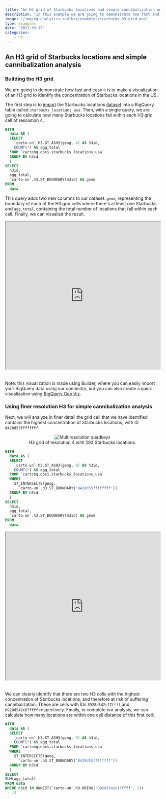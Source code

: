 ```yaml
---
title: "An H3 grid of Starbucks locations and simple cannibalization analysis"
description: "In this example we are going to demonstrate how fast and easy it is to make a visualization of an H3 grid to identify the concentration of Starbucks locations in the US."
image: "/img/bq-analytics-toolbox/examples/starbucks-h3-grid.png"
type: examples
date: "2021-09-12"
categories:
    - h3
---
```

## An H3 grid of Starbucks locations and simple cannibalization analysis

### Building the H3 grid

We are going to demonstrate how fast and easy it is to make a visualization of an H3 grid to identify the concentration of Starbucks locations in the US.

The first step is to [import](https://cloud.google.com/bigquery/docs/batch-loading-data#loading_data_from_local_files) the Starbucks locations [dataset](https://libs.cartocdn.com/spatial-extension/samples/starbucks-locations-usa.csv) into a BigQuery table called `starbucks_locations_usa`. Then, with a single query, we are going to calculate how many Starbucks locations fall within each H3 grid cell of resolution 4.

```sql
WITH
  data AS (
  SELECT
    `carto-un`.h3.ST_ASH3(geog, 4) AS h3id,
    COUNT(*) AS agg_total
  FROM `cartobq.docs.starbucks_locations_usa`
  GROUP BY h3id
  )
SELECT
  h3id, 
  agg_total,
  `carto-un`.h3.ST_BOUNDARY(h3id) AS geom
FROM
  data
```


This query adds two new columns to our dataset: `geom`, representing the boundary of each of the H3 grid cells where there's at least one Starbucks, and `agg_total`, containing the total number of locations that fall within each cell. Finally, we can visualize the result. 

<iframe height=480px width=100% style='margin-bottom:20px' src="https://public.carto.com/builder/e88dc8a5-522b-4e62-8998-adbf8348174e" title="Starbucks locations in the US aggregated in an H3 grid of resolution 4."></iframe>

Note: this visualization is made using Builder, where you can easily import your BigQuery data using our connector, but you can also create a quick visualization using [BigQuery Geo Viz](https://bigquerygeoviz.appspot.com). 



### Using finer resolution H3 for simple cannibalization analysis

Next, we will analyze in finer detail the grid cell that we have identified contains the highest concentration of Starbucks locations, with ID `8428d55ffffffff`. 

<div class="figures-table" style="text-align:center">
    <figure>
        <img src="/img/bq-analytics-toolbox/spatial-indexes/h3-most-starbucks.png" alt="Multiresolution quadkeys">
        <figcaption class="figcaption" style="text-align:center">H3 grid of resolution 4 with 293 Starbucks locations.</figcaption>
    </figure>
</div>

```sql
WITH
  data AS (
  SELECT
    `carto-un`.h3.ST_ASH3(geog, 9) AS h3id,
    COUNT(*) AS agg_total
  FROM `cartobq.docs.starbucks_locations_usa`
  WHERE
    ST_INTERSECTS(geog,
      `carto-un`.h3.ST_BOUNDARY('8428d55ffffffff'))
  GROUP BY h3id
  )
SELECT
  h3id,
  agg_total,
  `carto-un`.h3.ST_BOUNDARY(h3id) AS geom
FROM
  data
```

<iframe height=480px width=100% style='margin-bottom:20px' src="https://public.carto.com/builder/38bcfc88-d53c-4d1b-b399-28bea935fa18" title="Starbucks locations around Seattle aggregated in an H3 grid of resolution 9."></iframe>

We can clearly identify that there are two H3 cells with the highest concentration of Starbucks locations, and therefore at risk of suffering cannibalization. These are cells with IDs `8928d542c17ffff` and `8928d542c87ffff` respectively. Finally, to complete our analysis, we can calculate how many locations are within one cell distance of this first cell:

```sql
WITH
  data AS (
  SELECT
    `carto-un`.h3.ST_ASH3(geog, 9) AS h3id,
    COUNT(*) AS agg_total
  FROM `cartobq.docs.starbucks_locations_usa`
  WHERE
    ST_INTERSECTS(geog,
      `carto-un`.h3.ST_BOUNDARY('8428d55ffffffff'))
  GROUP BY h3id
  )
SELECT 
SUM(agg_total)
FROM data
WHERE h3id IN UNNEST(`carto-un`.h3.KRING('8928d542c17ffff', 1))
-- 13
```